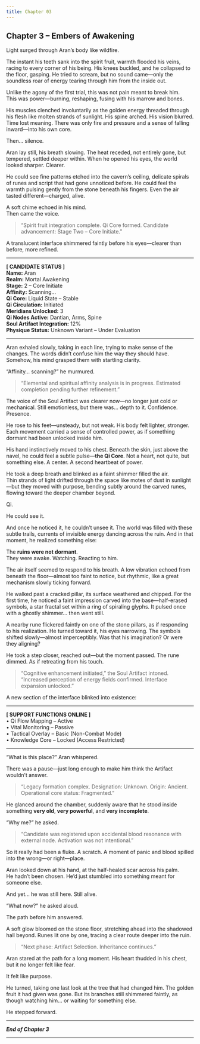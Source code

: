 ```yaml
---
title: Chapter 03
---
```


## **Chapter 3 – Embers of Awakening**

Light surged through Aran’s body like wildfire.

The instant his teeth sank into the spirit fruit, warmth flooded his veins, racing to every corner of his being. His knees buckled, and he collapsed to the floor, gasping. He tried to scream, but no sound came—only the soundless roar of energy tearing through him from the inside out.

Unlike the agony of the first trial, this was not pain meant to break him.  
This was power—burning, reshaping, fusing with his marrow and bones.

His muscles clenched involuntarily as the golden energy threaded through his flesh like molten strands of sunlight. His spine arched. His vision blurred. Time lost meaning. There was only fire and pressure and a sense of falling inward—into his own core.

Then… silence.

Aran lay still, his breath slowing. The heat receded, not entirely gone, but tempered, settled deeper within. When he opened his eyes, the world looked sharper. Clearer.

He could see fine patterns etched into the cavern’s ceiling, delicate spirals of runes and script that had gone unnoticed before. He could feel the warmth pulsing gently from the stone beneath his fingers. Even the air tasted different—charged, alive.

A soft chime echoed in his mind.  
Then came the voice.

> “Spirit fruit integration complete. Qi Core formed. Candidate advancement: Stage Two – Core Initiate.”

A translucent interface shimmered faintly before his eyes—clearer than before, more refined.

---

**[ CANDIDATE STATUS ]**  
**Name:** Aran  
**Realm:** Mortal Awakening  
**Stage:** 2 – Core Initiate  
**Affinity:** Scanning…  
**Qi Core:** Liquid State – Stable  
**Qi Circulation:** Initiated  
**Meridians Unlocked:** 3  
**Qi Nodes Active:** Dantian, Arms, Spine  
**Soul Artifact Integration:** 12%  
**Physique Status:** Unknown Variant – Under Evaluation

---

Aran exhaled slowly, taking in each line, trying to make sense of the changes. The words didn’t confuse him the way they should have. Somehow, his mind grasped them with startling clarity.

“Affinity… scanning?” he murmured.

> “Elemental and spiritual affinity analysis is in progress. Estimated completion pending further refinement.”

The voice of the Soul Artifact was clearer now—no longer just cold or mechanical. Still emotionless, but there was… depth to it. Confidence. Presence.

He rose to his feet—unsteady, but not weak. His body felt lighter, stronger. Each movement carried a sense of controlled power, as if something dormant had been unlocked inside him.

His hand instinctively moved to his chest. Beneath the skin, just above the navel, he could feel a subtle pulse—**the Qi Core**. Not a heart, not quite, but something else. A center. A second heartbeat of power.

He took a deep breath and blinked as a faint shimmer filled the air.  
Thin strands of light drifted through the space like motes of dust in sunlight—but they moved with purpose, bending subtly around the carved runes, flowing toward the deeper chamber beyond.

Qi.

He could see it.

And once he noticed it, he couldn’t unsee it. The world was filled with these subtle trails, currents of invisible energy dancing across the ruin. And in that moment, he realized something else:

The **ruins were not dormant**.  
They were awake. Watching. Reacting to him.

The air itself seemed to respond to his breath. A low vibration echoed from beneath the floor—almost too faint to notice, but rhythmic, like a great mechanism slowly ticking forward.

He walked past a cracked pillar, its surface weathered and chipped. For the first time, he noticed a faint impression carved into the base—half-erased symbols, a star fractal set within a ring of spiraling glyphs. It pulsed once with a ghostly shimmer… then went still.

A nearby rune flickered faintly on one of the stone pillars, as if responding to his realization. He turned toward it, his eyes narrowing. The symbols shifted slowly—almost imperceptibly. Was that his imagination? Or were they aligning?

He took a step closer, reached out—but the moment passed. The rune dimmed. As if retreating from his touch.

> “Cognitive enhancement initiated,” the Soul Artifact intoned. “Increased perception of energy fields confirmed. Interface expansion unlocked.”

A new section of the interface blinked into existence:

---

**[ SUPPORT FUNCTIONS ONLINE ]**  
• Qi Flow Mapping – Active  
• Vital Monitoring – Passive  
• Tactical Overlay – Basic (Non-Combat Mode)  
• Knowledge Core – Locked (Access Restricted)

---

“What is this place?” Aran whispered.

There was a pause—just long enough to make him think the Artifact wouldn’t answer.

> “Legacy formation complex. Designation: Unknown. Origin: Ancient. Operational core status: Fragmented.”

He glanced around the chamber, suddenly aware that he stood inside something **very old**, **very powerful**, and **very incomplete**.

“Why me?” he asked.

> “Candidate was registered upon accidental blood resonance with external node. Activation was not intentional.”

So it really had been a fluke. A scratch. A moment of panic and blood spilled into the wrong—or right—place.

Aran looked down at his hand, at the half-healed scar across his palm.  
He hadn’t been chosen. He’d just stumbled into something meant for someone else.

And yet… he was still here. Still alive.

“What now?” he asked aloud.

The path before him answered.

A soft glow bloomed on the stone floor, stretching ahead into the shadowed hall beyond. Runes lit one by one, tracing a clear route deeper into the ruin.

> “Next phase: Artifact Selection. Inheritance continues.”

Aran stared at the path for a long moment. His heart thudded in his chest, but it no longer felt like fear.

It felt like purpose.

He turned, taking one last look at the tree that had changed him. The golden fruit it had given was gone. But its branches still shimmered faintly, as though watching him… or waiting for something else.

He stepped forward.

---

***End of Chapter 3***

---
